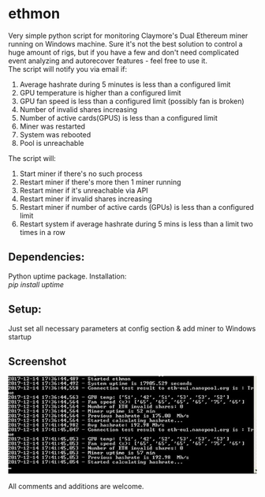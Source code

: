 # ethmon
Very simple python script for monitoring Claymore's Dual Ethereum miner running on Windows machine. Sure it's not the best solution to control a huge amount of rigs, but if you have a few and don't need complicated event analyzing and autorecover features - feel free to use it.  
The script will notify you via email if:
  1. Average hashrate during 5 minutes is less than a configured limit
  2. GPU temperature is higher than a configured limit
  3. GPU fan speed is less than a configured limit (possibly fan is broken)
  4. Number of invalid shares increasing
  5. Number of active cards(GPUS) is less than a configured limit
  6. Miner was restarted
  7. System was rebooted 
  8. Pool is unreachable
  
The script will:
  1. Start miner if there's no such process
  2. Restart miner if there's more then 1 miner running
  3. Restart miner if it's unreachable via API
  4. Restart miner if invalid shares increasing
  5. Restart miner if number of active cards (GPUs) is less than a configured limit
  6. Restart system if average hashrate during 5 mins is less than a limit two times in a row

## Dependencies:  
Python uptime package. Installation:  
    *pip install uptime*
  
## Setup:  
  Just set all necessary parameters at config section & add miner to Windows startup
  
  
## Screenshot
![Alt text](https://github.com/amravyan/ethmon/raw/master/screen.JPG "Optional Title")  

All comments and additions are welcome.
